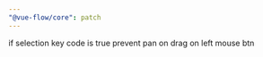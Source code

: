 ```yaml
---
"@vue-flow/core": patch
---
```


if selection key code is true prevent pan on drag on left mouse btn
